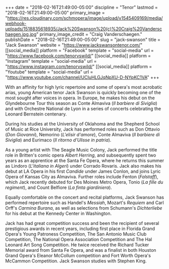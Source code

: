 +++
date = "2018-02-16T21:49:00-05:00"
discipline = "Tenor"
lastmod = "2018-02-16T21:49:00-05:00"
primary_image = "https://res.cloudinary.com/schmopera/image/upload/v1545409169/media/webhook-uploads/1518835618935/Jack%20Swanson%20(c)%20Craig%20Vanderschaegen.jpg.jpg"
primary_image_credit = "Craig Vanderschaegen."
publishDate = "2018-02-16T21:49:00-05:00"
slug = "jack-swanson"
title = "Jack Swanson"
website = "https://www.jackswansontenor.com/"
[[social_media]]
platform = "Facebook"
template = "social-media"
url = "https://www.facebook.com/tenorvswild/"
[[social_media]]
platform = "Instagram"
template = "social-media"
url = "https://www.instagram.com/tenorvswild/"
[[social_media]]
platform = "Youtube"
template = "social-media"
url = "https://www.youtube.com/channel/UCIuHLGJqNpXU-D-NYpKC1VA"
+++

With an affinity for high lyric repertoire and some of opera's most acrobatic arias, young American tenor Jack Swanson is quickly becoming one of the most sought after voices in opera. In Europe, he makes his debut on the Glyndebourne Tour this season as Conte Almaviva (*Il barbiere di Siviglia*) and with Orchestre National de Lyon in a series of concerts celebrating the Leonard Bernstein centenary. 

During his studies at the University of Oklahoma and the Shepherd School of Music at Rice University, Jack has performed roles such as Don Ottavio (*Don Giovanni*), Nemorino (*L'elisir d'amore*), Conte Almaviva (*Il barbiere di Siviglia*) and Eurimaco (*Il ritorno d'Ulisse in patria*). 

As a young artist with The Seagle Music Colony, Jack performed the title role in Britten's comic opera *Albert Herring*, and subsequently spent two years as an apprentice at the Santa Fe Opera, where he returns this summer as Lindoro (*L'italiana in Algeri*) under Corrado Rovaris. Jack also makes his debut at LA Opera in his first *Candide* under James Conlon, and joins Lyric Opera of Kansas City as Almaviva. Further roles include Fenton (*Falstaff*), which Jack recently debuted for Des Moines Metro Opera, Tonio (*La fille du regiment*), and Count Belfiore (*La finta giardiniera*).

Equally comfortable on the concert and recital platforms, Jack Swanson has performed repertoire such as Handel's *Messiah*, Mozart's *Requiem* and Carl Orff's *Carmina Burana*, as well as selections from Schumann's *Dichterliebe* for his debut at the Kennedy Center in Washington.

Jack has had great competition success and been the recipient of several prestigious awards in recent years, including first place in Florida Grand Opera's Young Patroness Competition, The San Antonio Music Club Competition, The National Opera Association Competition and The Hal Leonard Art Song Competition. He twice received the Richard Tucker Memorial award from Santa Fe Opera, and was a finalist in both Houston Grand Opera's Eleanor McCollum competition and Fort Worth Opera's McCammon Competition. Jack Swanson studies with Stephen King.
